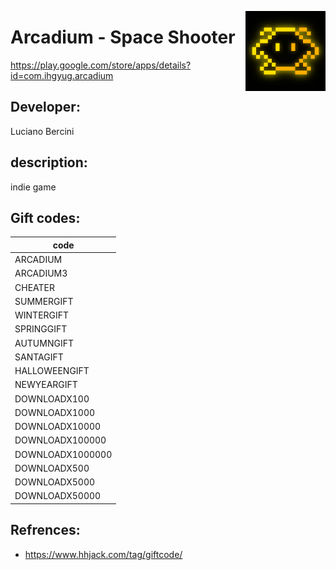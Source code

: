 <img 
  src="./icon.webp"
  width="128"
  align="right"
/>

# Arcadium - Space Shooter
https://play.google.com/store/apps/details?id=com.ihgyug.arcadium

## Developer:
Luciano Bercini

## description:
indie game

## Gift codes:
|   code   |
| -------- |
| ARCADIUM |
| ARCADIUM3|
| CHEATER  |
|SUMMERGIFT|
|WINTERGIFT|
|SPRINGGIFT|
|AUTUMNGIFT|
| SANTAGIFT|
|HALLOWEENGIFT|
|NEWYEARGIFT|
|DOWNLOADX100|
|DOWNLOADX1000|
|DOWNLOADX10000|
|DOWNLOADX100000|
|DOWNLOADX1000000|
|DOWNLOADX500|
|DOWNLOADX5000|
|DOWNLOADX50000|

## Refrences:
- https://www.hhjack.com/tag/giftcode/
